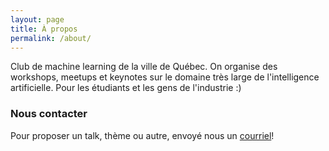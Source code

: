```yaml
---
layout: page
title: À propos
permalink: /about/
---
```


Club de machine learning de la ville de Québec. On organise des workshops, meetups et keynotes sur le domaine très large de l'intelligence artificielle. Pour les étudiants et les gens de l'industrie :)

### Nous contacter

Pour proposer un talk, thème ou autre, envoyé nous un [courriel](mailto:nicolas.garneau.1@ulaval.ca)!
